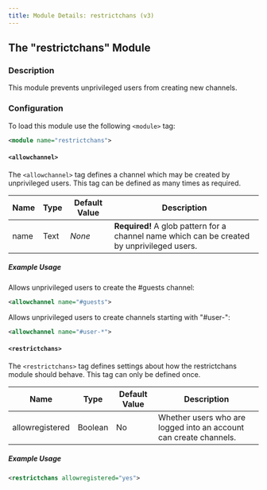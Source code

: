 ```yaml
---
title: Module Details: restrictchans (v3)
---
```


## The "restrictchans" Module

### Description

This module prevents unprivileged users from creating new channels.

### Configuration

To load this module use the following `<module>` tag:

```xml
<module name="restrictchans">
```

#### `<allowchannel>`

The `<allowchannel>` tag defines a channel which may be created by unprivileged users. This tag can be defined as many times as required.

Name | Type | Default Value | Description
---- | ---- | ------------- | -----------
name | Text | *None*        | **Required!** A glob pattern for a channel name which can be created by unprivileged users.

##### Example Usage

Allows unprivileged users to create the #guests channel:

```xml
<allowchannel name="#guests">
```

Allows unprivileged users to create channels starting with "#user-":

```xml
<allowchannel name="#user-*">
```

#### `<restrictchans>`

The `<restrictchans>` tag defines settings about how the restrictchans module should behave. This tag can only be defined once.

Name            | Type    | Default Value | Description
--------------- | ------- | ------------- | -----------
allowregistered | Boolean | No            | Whether users who are logged into an account can create channels.

##### Example Usage

```xml
<restrictchans allowregistered="yes">
```

